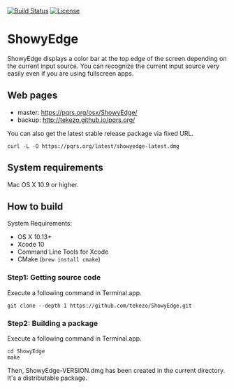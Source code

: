 [![Build Status](https://github.com/pqrs-org/ShowyEdge/workflows/ShowyEdge%20CI/badge.svg)](https://github.com/pqrs-org/ShowyEdge/actions)
[![License](https://img.shields.io/badge/license-Public%20Domain-blue.svg)](https://github.com/tekezo/ShowyEdge/blob/master/LICENSE.md)

# ShowyEdge

ShowyEdge displays a color bar at the top edge of the screen depending on the current input source.
You can recognize the current input source very easily even if you are using fullscreen apps.

## Web pages

-   master: <https://pqrs.org/osx/ShowyEdge/>
-   backup: <http://tekezo.github.io/pqrs.org/>

You can also get the latest stable release package via fixed URL.

```shell
curl -L -O https://pqrs.org/latest/showyedge-latest.dmg
```

## System requirements

Mac OS X 10.9 or higher.

## How to build

System Requirements:

-   OS X 10.13+
-   Xcode 10
-   Command Line Tools for Xcode
-   CMake (`brew install cmake`)

### Step1: Getting source code

Execute a following command in Terminal.app.

```shell
git clone --depth 1 https://github.com/tekezo/ShowyEdge.git
```

### Step2: Building a package

Execute a following command in Terminal.app.

```shell
cd ShowyEdge
make
```

Then, ShowyEdge-VERSION.dmg has been created in the current directory.
It's a distributable package.

